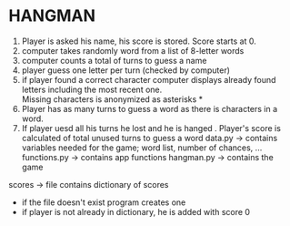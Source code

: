 # HANGMAN

1. Player is asked his name, his score is stored. 
Score starts at 0.
2. computer takes randomly word from a list of 8-letter words 
3. computer counts a total of turns to guess a name
4. player guess one letter per turn (checked by computer)
3. if player found a correct character computer displays already found letters including the most recent one.  
Missing characters is anonymized as asterisks *
4. Player has as many turns to guess a word as there is characters in a word.
5. If player uesd all his turns he lost and he is hanged
. Player's score is calculated of total unused turns to guess a word
data.py -> contains variables needed for the game; word list, number of chances, ...
functions.py -> contains app functions
hangman.py -> contains the game

scores -> file contains dictionary of scores
- if the file doesn't exist  program creates one
- if player is not already in dictionary, he is added with score 0 
 